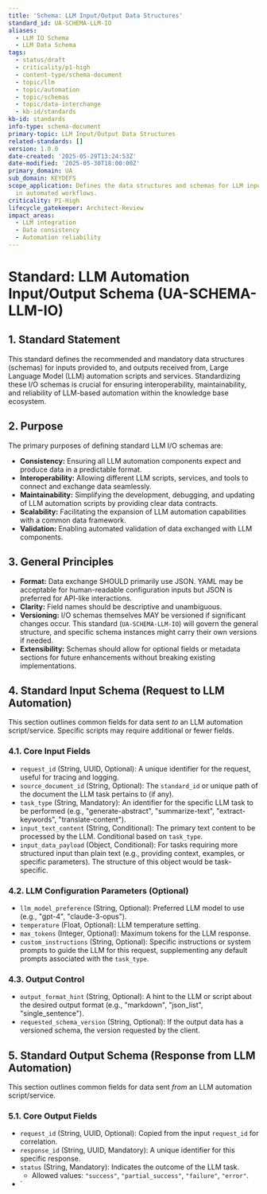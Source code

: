 ```yaml
---
title: 'Schema: LLM Input/Output Data Structures'
standard_id: UA-SCHEMA-LLM-IO
aliases:
  - LLM IO Schema
  - LLM Data Schema
tags:
  - status/draft
  - criticality/p1-high
  - content-type/schema-document
  - topic/llm
  - topic/automation
  - topic/schemas
  - topic/data-interchange
  - kb-id/standards
kb-id: standards
info-type: schema-document
primary-topic: LLM Input/Output Data Structures
related-standards: []
version: 1.0.0
date-created: '2025-05-29T13:24:53Z'
date-modified: '2025-05-30T18:00:00Z'
primary_domain: UA
sub_domain: KEYDEFS
scope_application: Defines the data structures and schemas for LLM input and output
  in automated workflows.
criticality: P1-High
lifecycle_gatekeeper: Architect-Review
impact_areas:
  - LLM integration
  - Data consistency
  - Automation reliability
---
```

# Standard: LLM Automation Input/Output Schema (UA-SCHEMA-LLM-IO)

## 1. Standard Statement

This standard defines the recommended and mandatory data structures (schemas) for inputs provided to, and outputs received from, Large Language Model (LLM) automation scripts and services. Standardizing these I/O schemas is crucial for ensuring interoperability, maintainability, and reliability of LLM-based automation within the knowledge base ecosystem.

## 2. Purpose

The primary purposes of defining standard LLM I/O schemas are:
-   **Consistency:** Ensuring all LLM automation components expect and produce data in a predictable format.
-   **Interoperability:** Allowing different LLM scripts, services, and tools to connect and exchange data seamlessly.
-   **Maintainability:** Simplifying the development, debugging, and updating of LLM automation scripts by providing clear data contracts.
-   **Scalability:** Facilitating the expansion of LLM automation capabilities with a common data framework.
-   **Validation:** Enabling automated validation of data exchanged with LLM components.

## 3. General Principles

-   **Format:** Data exchange SHOULD primarily use JSON. YAML may be acceptable for human-readable configuration inputs but JSON is preferred for API-like interactions.
-   **Clarity:** Field names should be descriptive and unambiguous.
-   **Versioning:** I/O schemas themselves MAY be versioned if significant changes occur. This standard (`UA-SCHEMA-LLM-IO`) will govern the general structure, and specific schema instances might carry their own versions if needed.
-   **Extensibility:** Schemas should allow for optional fields or metadata sections for future enhancements without breaking existing implementations.

## 4. Standard Input Schema (Request to LLM Automation)

This section outlines common fields for data sent *to* an LLM automation script/service. Specific scripts may require additional or fewer fields.

### 4.1. Core Input Fields
-   `request_id` (String, UUID, Optional): A unique identifier for the request, useful for tracing and logging.
-   `source_document_id` (String, Optional): The `standard_id` or unique path of the document the LLM task pertains to (if any).
-   `task_type` (String, Mandatory): An identifier for the specific LLM task to be performed (e.g., "generate-abstract", "summarize-text", "extract-keywords", "translate-content").
-   `input_text_content` (String, Conditional): The primary text content to be processed by the LLM. Conditional based on `task_type`.
-   `input_data_payload` (Object, Conditional): For tasks requiring more structured input than plain text (e.g., providing context, examples, or specific parameters). The structure of this object would be task-specific.

### 4.2. LLM Configuration Parameters (Optional)
-   `llm_model_preference` (String, Optional): Preferred LLM model to use (e.g., "gpt-4", "claude-3-opus").
-   `temperature` (Float, Optional): LLM temperature setting.
-   `max_tokens` (Integer, Optional): Maximum tokens for the LLM response.
-   `custom_instructions` (String, Optional): Specific instructions or system prompts to guide the LLM for this request, supplementing any default prompts associated with the `task_type`.

### 4.3. Output Control
-   `output_format_hint` (String, Optional): A hint to the LLM or script about the desired output format (e.g., "markdown", "json_list", "single_sentence").
-   `requested_schema_version` (String, Optional): If the output data has a versioned schema, the version requested by the client.

## 5. Standard Output Schema (Response from LLM Automation)

This section outlines common fields for data sent *from* an LLM automation script/service.

### 5.1. Core Output Fields
-   `request_id` (String, UUID, Optional): Copied from the input `request_id` for correlation.
-   `response_id` (String, UUID, Mandatory): A unique identifier for this specific response.
-   `status` (String, Mandatory): Indicates the outcome of the LLM task.
    -   Allowed values: `"success"`, `"partial_success"`, `"failure"`, `"error"`.
-   `